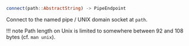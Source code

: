```julia
connect(path::AbstractString) -> PipeEndpoint
```

Connect to the named pipe / UNIX domain socket at `path`.

!!! note
    Path length on Unix is limited to somewhere between 92 and 108 bytes (cf. `man unix`).

